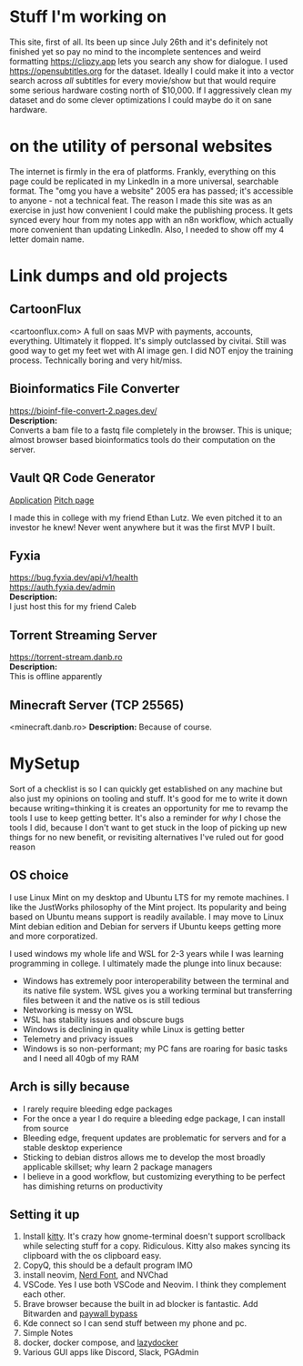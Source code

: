 

# Stuff I'm working on 
This site, first of all. Its been up since July 26th and it's definitely not finished yet so pay no mind to the incomplete sentences and weird formatting 
<https://clipzy.app>
lets you search any show for dialogue. I used <https://opensubtitles.org> for the dataset. Ideally I could make it into a vector search across *all* subtitles for every movie/show but that would require some serious hardware costing north of $10,000. If I aggressively clean my dataset and do some clever optimizations I could maybe do it on sane hardware.

# on the utility of personal websites 
The internet is firmly in the era of platforms. Frankly, everything on this page could be replicated in my LinkedIn in a more universal, searchable format. The "omg you have a website" 2005 era has passed; it's accessible to anyone - not a technical feat. The reason I made this site was as an exercise in just how convenient I could make the publishing process. It gets synced every hour from my notes app with an n8n workflow, which actually more convenient than updating LinkedIn. Also, I needed to show off my 4 letter domain name.

# Link dumps and old projects 
## CartoonFlux
<cartoonflux.com>
A full on saas MVP with payments, accounts, everything. Ultimately it flopped. It's simply outclassed by civitai. Still was good way to get my feet wet with AI image gen. I did NOT enjoy the training process. Technically boring and very hit/miss.

## Bioinformatics File Converter  
<https://bioinf-file-convert-2.pages.dev/>  
**Description:**  
Converts a bam file to a fastq file completely in the browser. This is unique; almost browser based bioinformatics tools do their computation on the server.

## Vault QR  Code Generator  
[Application](https://vaultqrgen.danb.ro)
[Pitch page](https://vaultqr.danb.ro)
 
I made this in college with my friend Ethan Lutz. We even pitched it to an investor he knew! Never went anywhere but it was the first MVP I built.

## Fyxia   
<https://bug.fyxia.dev/api/v1/health>    
<https://auth.fyxia.dev/admin>  
**Description:**  
I just host this for my friend Caleb

## Torrent Streaming Server  
<https://torrent-stream.danb.ro>  
**Description:**  
This is offline apparently

## Minecraft Server (TCP 25565)  
<minecraft.danb.ro>
**Description:**
Because of course.


# MySetup
Sort of a checklist is so I can quickly get established on any machine but also just my opinions on tooling and stuff. It's good for me to write it down because writing=thinking it is creates an opportunity for me to revamp the tools I use to keep getting better. It's also a reminder for _why_ I chose the tools I did, because I don't want to get stuck in the loop of picking up new things for no new benefit, or revisiting alternatives I've ruled out for good reason

## OS choice

I use Linux Mint on my desktop and Ubuntu LTS for my remote machines. I like the JustWorks philosophy of the Mint project. Its popularity and being based on Ubuntu means support is readily available. I may move to Linux Mint debian edition and Debian for servers if Ubuntu keeps getting more and more corporatized. 

I used windows my whole life and WSL for 2-3 years while I was learning programming in college. I ultimately made the plunge into linux because:
- Windows has extremely poor interoperability between the terminal and its native file system. WSL gives you a working terminal but transferring files between it and the native os is still tedious 
- Networking is messy on WSL
- WSL has stability issues and obscure bugs
- Windows is declining in quality while Linux is getting better
- Telemetry and privacy issues 
- Windows is so non-performant; my PC fans are roaring for basic tasks and I need all 40gb of my RAM

## Arch is silly because
- I rarely require bleeding edge packages 
- For the once a year I do require a bleeding edge package, I can install from source
- Bleeding edge, frequent updates are problematic for servers and for a stable desktop experience
- Sticking to debian distros allows me to develop the most broadly applicable skillset; why learn 2 package managers
- I believe in a good workflow, but customizing everything to be perfect has dimishing returns on productivity

## Setting it up
1. Install [kitty](https://sw.kovidgoyal.net/kitty/binary/). It's crazy how gnome-terminal doesn't support scrollback while selecting stuff for a copy. Ridiculous. Kitty also makes syncing its clipboard with the os clipboard easy.
2. CopyQ, this should be a default program IMO
3. install neovim, [Nerd Font](https://github.com/ryanoasis/nerd-fonts/releases/download/v3.2.1/0xProto.zip), and NVChad
4. VSCode. Yes I use both VSCode and Neovim. I think they complement each other.
5. Brave browser because the built in ad blocker is fantastic. Add Bitwarden and [paywall bypass](https://github.com/iamadamdev/bypass-paywalls-chrome?tab=readme-ov-file)
6. Kde connect so I can send stuff between my phone and pc.
7. Simple Notes
8. docker, docker compose, and [lazydocker](https://github.com/jesseduffield/lazydocker#installation) 
9. Various GUI apps like Discord, Slack, PGAdmin 


